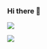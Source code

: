 ### Hi there 👋

![](https://github-readme-stats.vercel.app/api?username=marttp&show_icons=true&theme=radical)

![](https://github-readme-stats.vercel.app/api/top-langs/?username=marttp&layout=compact)

<!--
**marttp/marttp** is a ✨ _special_ ✨ repository because its `README.md` (this file) appears on your GitHub profile.

Here are some ideas to get you started:

- 🔭 I’m currently working on ...
- 🌱 I’m currently learning ...
- 👯 I’m looking to collaborate on ...
- 🤔 I’m looking for help with ...
- 💬 Ask me about ...
- 📫 How to reach me: ...
- 😄 Pronouns: ...
- ⚡ Fun fact: ...
-->
